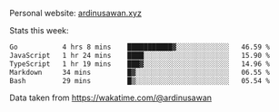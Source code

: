 Personal website: [ardinusawan.xyz](https://ardinusawan.xyz)

Stats this week:
<!--START_SECTION:waka-->

```txt
Go           4 hrs 8 mins    ███████████▓░░░░░░░░░░░░░   46.59 %
JavaScript   1 hr 24 mins    ████░░░░░░░░░░░░░░░░░░░░░   15.90 %
TypeScript   1 hr 19 mins    ███▓░░░░░░░░░░░░░░░░░░░░░   14.96 %
Markdown     34 mins         █▓░░░░░░░░░░░░░░░░░░░░░░░   06.55 %
Bash         29 mins         █▒░░░░░░░░░░░░░░░░░░░░░░░   05.54 %
```

<!--END_SECTION:waka-->
Data taken from https://wakatime.com/@ardinusawan
